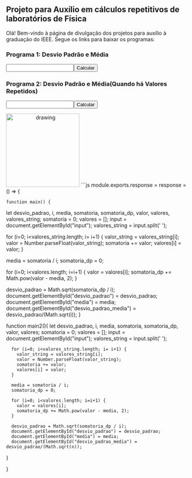 ## Projeto para Auxílio em cálculos repetitivos de laboratórios de Física

Olá! Bem-vindo à página de divulgação dos projetos para auxílio à graduação do IEEE. Segue os links para baixar os programas:


### Programa 1: Desvio Padrão e Média<!--(https://github.com/rafaelsiqueira100/ProjetoLabFisica/raw/gh-pages/desvio_padrao.zip)-->
<input type="text"><button onclick="main();">Calcular</button>

### Programa 2: Desvio Padrão e Média(Quando há Valores Repetidos)<!--(https://github.com/rafaelsiqueira100/ProjetoLabFisica/raw/gh-pages/desvio_padrao_repetidos.zip)-->
<input type="text"><button onclick="main2();">Calcular</button>


<!--[Logo](https://user-images.githubusercontent.com/20904543/178299055-027d25c3-5855-4793-b3d0-8dd10b66976a.png)-->
<img src="https://user-images.githubusercontent.com/20904543/178299055-027d25c3-5855-4793-b3d0-8dd10b66976a.png" alt="drawing" width="200" style="text-align: center"/>
```js
module.exports.response = response = () => {

  
    function main() {
  let desvio_padrao, i, media, somatoria, somatoria_dp, valor, valores, valores_string; 
  somatoria = 0;
  valores = [];
  input = document.getElementById("input");
  valores_string = input.split(' ');

  for (i=0; i<valores_string.length; i= i+1) {
    valor_string = valores_string[i];
    valor = Number.parseFloat(valor_string);
    somatoria += valor;
    valores[i] = valor;
  }

  media = somatoria / i;
  somatoria_dp = 0;

  for (i=0; i<valores.length; i=i+1) {
    valor = valores[i];
    somatoria_dp += Math.pow(valor - media, 2);
  }

  desvio_padrao = Math.sqrt(somatoria_dp / i);
  document.getElementById("desvio_padrao") = desvio_padrao;
  document.getElementById("media") = media;
  document.getElementById("desvio_padrao_media") = desvio_padrao/(Math.sqrt(i));
}
    
  function main2(){
      let desvio_padrao, i, media, somatoria, somatoria_dp, valor, valores;
      somatoria = 0;
      valores = [];
      input = document.getElementById("input");
      valores_string = input.split(' ');

      for (i=0; i<valores_string.length; i= i+1) {
        valor_string = valores_string[i];
        valor = Number.parseFloat(valor_string);
        somatoria += valor;
        valores[i] = valor;
      }

      media = somatoria / i;
      somatoria_dp = 0;

      for (i=0; i<valores.length; i=i+1) {
        valor = valores[i];
        somatoria_dp += Math.pow(valor - media, 2);
      }

      desvio_padrao = Math.sqrt(somatoria_dp / i);
      document.getElementById("desvio_padrao") = desvio_padrao;
      document.getElementById("media") = media;
      document.getElementById("desvio_padrao_media") = desvio_padrao/(Math.sqrt(n));
  }
 
  }
  ```
